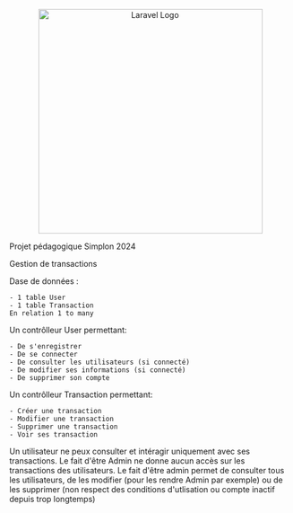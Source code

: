 <p align="center"><a href="https://laravel.com" target="_blank"><img src="https://raw.githubusercontent.com/laravel/art/master/logo-lockup/5%20SVG/2%20CMYK/1%20Full%20Color/laravel-logolockup-cmyk-red.svg" width="400" alt="Laravel Logo"></a></p>

Projet pédagogique Simplon 2024

Gestion de transactions

Dase de données :

    - 1 table User
    - 1 table Transaction
    En relation 1 to many

Un contrôlleur User permettant:

    - De s'enregistrer
    - De se connecter
    - De consulter les utilisateurs (si connecté)
    - De modifier ses informations (si connecté)
    - De supprimer son compte

Un contrôlleur Transaction permettant:

    - Créer une transaction
    - Modifier une transaction
    - Supprimer une transaction
    - Voir ses transaction

Un utilisateur ne peux consulter et intéragir uniquement avec ses transactions.
Le fait d'être Admin ne donne aucun accès sur les transactions des utilisateurs.
Le fait d'être admin permet de consulter tous les utilisateurs, de les modifier (pour les rendre Admin par exemple) ou de les supprimer (non respect des conditions d'utlisation ou compte inactif depuis trop longtemps)
